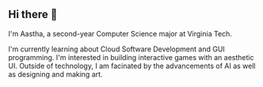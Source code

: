## Hi there 👋

I'm Aastha, a second-year Computer Science major at Virginia Tech.

I'm currently learning about Cloud Software Development and GUI programming. 
I'm interested in building interactive games with an aesthetic UI.
Outside of technology, I am facinated by the advancements of AI as well as designing and making art.
